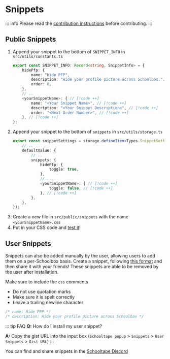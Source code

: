 # Snippets

::: info
Please read the [contribution instructions](/contributing) before contributing.
:::

## Public Snippets

1. Append your snippet to the bottom of `SNIPPET_INFO` in `src/utils/constants.ts`
    ```ts
    export const SNIPPET_INFO: Record<string, SnippetInfo> = {
        hidePfp: {
            name: "Hide PFP",
            description: "Hide your profile picture across Schoolbox.",
            order: 0,
        },
        // ..
        <yourSnippetName>: { // [!code ++]
            name: "<Your Snippet Name>", // [!code ++]
            description: "<Your Snippet Description>", // [!code ++]
            order: "<Next Order Number>", // [!code ++]
        }, // [!code ++]
    };
    ```
2. Append your snippet to the bottom of `snippets` in `src/utils/storage.ts`
    ```ts
    export const snippetSettings = storage.defineItem<Types.SnippetSettings>("local:snippetSettings", {
        // ..
        defaultValue: {
            // ..
            snippets: {
                hidePfp: {
                    toggle: true,
                },
                // ..
                <yourSnippetName>: { // [!code ++]
                    toggle: false, // [!code ++]
                }, // [!code ++]
            },
        },
    });
    ```
3. Create a new file in `src/public/snippets` with the name `<yourSnippetName>.css`
4. Put in your CSS code and [test it](/contributing/#setup)!

## User Snippets

Snippets can also be added manually by the user, allowing users to add them on a per-Schoolbox basis. Create a snippet, following [this format](https://gist.github.com/42Willow/4555f0d8fdf8e59b479fd44539740937) and then share it with your friends! These snippets are able to be removed by the user after installation.

Make sure to include the `css` comments

- Do not use quotation marks
- Make sure it is spelt correctly
- Leave a trailing newline character

```css
/* name: Hide PFP */
/* description: Hide your profile picture across Schoolbox */
```

::: tip FAQ
**Q:** How do I install my user snippet?

**A:** Copy the gist URL into the input box (`Schooltape popup` > `Snippets` > `User Snippets` > `Gist URL`)
:::

You can find and share snippets in the [Schooltape Discord](https://discord.gg/rZxtGJ98BE)
